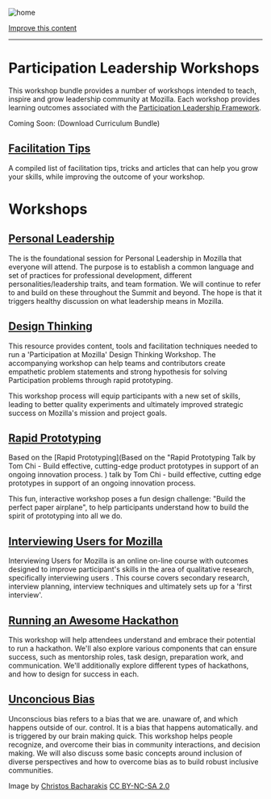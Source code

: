 ![home](https://c2.staticflickr.com/2/1568/24281932359_576a4e366d_z.jpg)

[<i class="fa fa-wrench"></i> Improve this content](https://github.com/mozilla/participation-curriculum/blob/gh-pages/content.md)

* * *

# Participation Leadership Workshops

This workshop bundle provides a number of workshops intended to teach, inspire and grow leadership community at Mozilla.  Each workshop provides learning outcomes associated with the [Participation Leadership Framework](http://tiptoes.ca/wp-content/uploads/2015/08/2015-08-28_1244.png).

Coming Soon: (Download Curriculum Bundle)

## [Facilitation Tips](http://mozilla.github.io/participation-curriculum/facilitation-tips/index.html)
A compiled list of facilitation tips, tricks and articles that can help you grow your skills, while improving the outcome of your workshop.

# Workshops

## [Personal Leadership](http://mozilla.github.io/participation-curriculum/personal-leadership/index.html#)

The is the foundational session for Personal Leadership in Mozilla that everyone will attend. The purpose is to establish a common language and set of practices for professional development, different personalities/leadership traits, and team formation. We will continue to refer to and build on these throughout the Summit and beyond. The hope is that it triggers healthy discussion on what leadership means in Mozilla.  

## [Design Thinking](http://mozilla.github.io/participation-curriculum/design-thinking/index.html#)

This resource provides content, tools and facilitation techniques needed to run a 'Participation at Mozilla' Design Thinking Workshop. The accompanying workshop can help teams and contributors create empathetic problem statements and strong hypothesis for solving Participation problems through rapid prototyping.

This workshop process will equip participants with a new set of skills, leading to better quality experiments and ultimately improved strategic success on Mozilla's mission and project goals.

## [Rapid Prototyping](http://mozilla.github.io/participation-curriculum/rapid-prototyping/index.html#)

Based on the [Rapid Prototyping](Based on the "Rapid Prototyping Talk by Tom Chi - Build effective, cutting-edge product prototypes in support of an ongoing innovation process. ) talk by Tom Chi - build effective, cutting edge prototypes in support of an ongoing innovation process.

This fun, interactive workshop poses a fun design challenge: "Build the perfect paper airplane", to help participants understand how to build the spirit of prototyping into all we do.

## [Interviewing Users for Mozilla](http://mozilla.github.io/participation-curriculum/interviewing-users-for-mozilla/index.html)

Interviewing Users for Mozilla is an online on-line course with outcomes designed to improve participant's skills in the area of qualitative research, specifically interviewing users . This course covers secondary research, interview planning, interview techniques and ultimately sets up for a 'first interview'.

## [Running an Awesome Hackathon](http://mozilla.github.io/awesome-hackathon/index.html)

This workshop will help attendees understand and embrace their potential to run a hackathon.  We'll also explore various components that can ensure success, such as mentorship roles, task design, preparation work, and communication.  We'll additionally explore different types of hackathons, and how to design for success in each.

## [Unconcious Bias]()

Unconscious bias refers to a bias that we are. unaware of, and which happens outside of our. control. It is a bias that happens automatically. and is triggered by our brain making quick. This workshop helps people recognize, and overcome their bias in community interactions, and decision making. We will also discuss some basic concepts around inclusion of diverse perspectives and how to overcome bias as to build robust inclusive communities.


Image by [Christos Bacharakis](https://www.flickr.com/photos/christosbacharakis/24281932359/in/album-72157663878010671/) [CC BY-NC-SA 2.0](https://creativecommons.org/licenses/by-nc-sa/2.0/)
